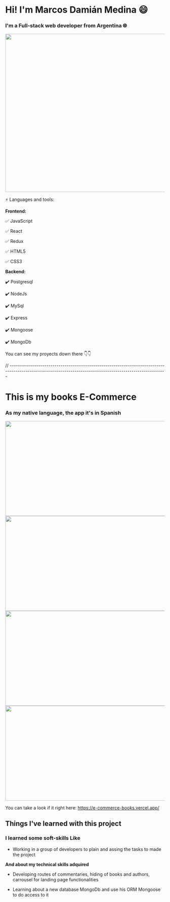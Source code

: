 # Hi! I'm Marcos Damián Medina 😄
### I'm a Full-stack web developer from Argentina 🌐

<img src="https://user-images.githubusercontent.com/86478321/179859451-82a266e4-7c0b-4737-841a-025d55913b0c.jpg" width="900" height="500">


⚡ Languages and tools:

**Frontend:**

✅ JavaScript

✅ React

✅ Redux

✅ HTML5

✅ CSS3

**Backend:**

✔️ Postgresql

✔️ NodeJs

✔️ MySql

✔️ Express

✔️ Mongoose

✔️ MongoDb

You can see my proyects down there 👇👇


// -----------------------------------------------------------------------------------------------------------------------------------------------------------

# This is my books E-Commerce
### As my native language, the app it's in Spanish
<img src="https://user-images.githubusercontent.com/86478321/179860595-b0152c3e-f5a3-48f3-b16f-f18073ce5607.png" width="600" height="300">


<img src="https://user-images.githubusercontent.com/86478321/179860937-7b5c483b-2ce8-4f91-92f9-c815637a95e7.png" width="600" height="300">


<img src="https://user-images.githubusercontent.com/86478321/179861205-e0d5165b-d8fe-4ca6-9207-1d50c7e3589a.png" width="600" height="300">


<img src="https://user-images.githubusercontent.com/86478321/179861563-56f568b5-6d9a-4ee0-96c0-f7bea419a655.png" width="600" height="300">

You can take a look if it right here: https://e-commerce-books.vercel.app/

## Things I've learned with this project

### I learned some soft-skills Like

- Working in a group of developers to plain and assing the tasks to made the project


**And about my technical skills adquired**

- Developing routes of commentaries, hiding of books and authors, carrousel for landing page functionalities

- Learning about a new database MongoDb and use his ORM Mongoose to do access to it

